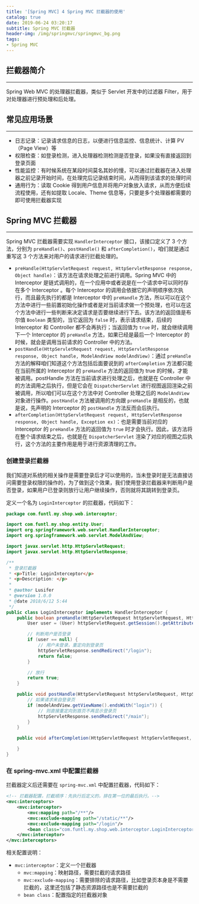 ```yaml
---
title: '[Spring MVC] 4 Spring MVC 拦截器的使用'
catalog: true
date: 2019-06-24 03:20:17
subtitle: Spring MVC 拦截器
header-img: /img/springmvc/springmvc_bg.png
tags:
- Spring MVC
---
```


##  拦截器简介
---
Spring Web MVC 的处理器拦截器，类似于 Servlet 开发中的过滤器 Filter，用于对处理器进行预处理和后处理。

##  常见应用场景
---
- 日志记录：记录请求信息的日志，以便进行信息监控、信息统计、计算 PV（Page View）等
- 权限检查：如登录检测，进入处理器检测检测是否登录，如果没有直接返回到登录页面
- 性能监控：有时候系统在某段时间莫名其妙的慢，可以通过拦截器在进入处理器之前记录开始时间，在处理完后记录结束时间，从而得到该请求的处理时间
- 通用行为：读取 Cookie 得到用户信息并将用户对象放入请求，从而方便后续流程使用，还有如提取 Locale、Theme 信息等，只要是多个处理器都需要的即可使用拦截器实现

## Spring MVC 拦截器
---
Spring MVC 拦截器需要实现 `HandlerInterceptor` 接口，该接口定义了 3 个方法，分别为 `preHandle()`、`postHandle()` 和 `afterCompletion()`，咱们就是通过重写这 3 个方法来对用户的请求进行拦截处理的。

- `preHandle(HttpServletRequest request, HttpServletResponse response, Object handle)`：该方法在请求处理之前进行调用。Spring MVC 中的 Interceptor 是链式调用的，在一个应用中或者说是在一个请求中可以同时存在多个 Interceptor 。每个 Interceptor 的调用会依据它的声明顺序依次执行，而且最先执行的都是 Interceptor 中的 `preHandle` 方法，所以可以在这个方法中进行一些前置初始化操作或者是对当前请求做一个预处理，也可以在这个方法中进行一些判断来决定请求是否要继续进行下去。该方法的返回值是布尔值 `Boolean` 类型的，当它返回为 `false` 时，表示请求结束，后续的 Interceptor 和 Controller 都不会再执行；当返回值为 `true` 时，就会继续调用下一个 Interceptor 的 `preHandle` 方法，如果已经是最后一个 Interceptor 的时候，就会是调用当前请求的 Controller 中的方法。
- `postHandle(HttpServletRequest request, HttpServletResponse response, Object handle, ModelAndView modelAndView)`：通过 `preHandle` 方法的解释咱们知道这个方法包括后面要说到的 `afterCompletion` 方法都只能在当前所属的 Interceptor 的 `preHandle` 方法的返回值为 true 的时候，才能被调用。postHandle 方法在当前请求进行处理之后，也就是在 Controller 中的方法调用之后执行，但是它会在 `DispatcherServlet` 进行视图返回渲染之前被调用，所以咱们可以在这个方法中对 Controller 处理之后的 `ModelAndView` 对象进行操作。`postHandle` 方法被调用的方向跟 `preHandle` 是相反的，也就是说，先声明的 Interceptor 的 `postHandle` 方法反而会后执行。
- `afterCompletion(HttpServletRequest request, HttpServletResponse response, Object handle, Exception ex)`：也是需要当前对应的 Interceptor 的 `preHandle` 方法的返回值为 `true` 时才会执行。因此，该方法将在整个请求结束之后，也就是在 `DispatcherServlet` 渲染了对应的视图之后执行，这个方法的主要作用是用于进行资源清理的工作。

### 创建登录拦截器
我们知道对系统的相关操作是需要登录后才可以使用的，当未登录时是无法直接访问需要登录权限的操作的，为了做到这个效果，我们使用登录拦截器来判断用户是否登录，如果用户已登录则放行让用户继续操作，否则就将其跳转到登录页。

定义一个名为 `LoginInterceptor` 的拦截器，代码如下：
```java
package com.funtl.my.shop.web.interceptor;

import com.funtl.my.shop.entity.User;
import org.springframework.web.servlet.HandlerInterceptor;
import org.springframework.web.servlet.ModelAndView;

import javax.servlet.http.HttpServletRequest;
import javax.servlet.http.HttpServletResponse;

/**
 * 登录拦截器
 * <p>Title: LoginInterceptor</p>
 * <p>Description: </p>
 *
 * @author Lusifer
 * @version 1.0.0
 * @date 2018/6/12 5:44
 */
public class LoginInterceptor implements HandlerInterceptor {
    public boolean preHandle(HttpServletRequest httpServletRequest, HttpServletResponse httpServletResponse, Object o) throws Exception {
        User user = (User) httpServletRequest.getSession().getAttribute("user");

        // 判断用户是否登录
        if (user == null) {
            // 用户未登录，重定向到登录页
            httpServletResponse.sendRedirect("/login");
            return false;
        }

        // 放行
        return true;
    }

    public void postHandle(HttpServletRequest httpServletRequest, HttpServletResponse httpServletResponse, Object o, ModelAndView modelAndView) throws Exception {
        // 如果请求来自登录页
        if (modelAndView.getViewName().endsWith("login")) {
            // 则直接重定向到首页不再显示登录页
            httpServletResponse.sendRedirect("/main");
        }
    }

    public void afterCompletion(HttpServletRequest httpServletRequest, HttpServletResponse httpServletResponse, Object o, Exception e) throws Exception {

    }
}
```

### 在 spring-mvc.xml 中配置拦截器
拦截器定义后还需要在 `spring-mvc.xml` 中配置拦截器，代码如下：
```xml
<!-- 拦截器配置，拦截顺序：先执行后定义的，排在第一位的最后执行。-->
<mvc:interceptors>
    <mvc:interceptor>
        <mvc:mapping path="/**"/>
        <mvc:exclude-mapping path="/static/**"/>
        <mvc:exclude-mapping path="/login"/>
        <bean class="com.funtl.my.shop.web.interceptor.LoginInterceptor"/>
    </mvc:interceptor>
</mvc:interceptors>
```
相关配置说明：
- `mvc:interceptor`：定义一个拦截器
    - `mvc:mapping`：映射路径，需要拦截的请求路径
    - `mvc:exclude-mapping`：需要排除的请求路径，比如登录页本身是不需要拦截的，这里还包括了静态资源路径也是不需要拦截的
    - `bean class`：配置指定的拦截器对象